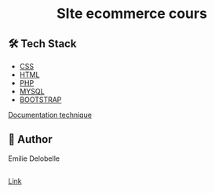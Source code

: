 
# <p align="center">SIte ecommerce cours </p>
  

## 🛠️ Tech Stack
- [CSS](https://developer.mozilla.org/fr/docs/Web/CSS)
- [HTML](https://developer.mozilla.org/fr/docs/Web/HTML)
- [PHP](https://www.php.net/)
- [MYSQL](https://www.mysql.com/fr/)
- [BOOTSTRAP](https://getbootstrap.com/)

[Documentation technique ](https://www.google.com)

## 🙇 Author
Emilie Delobelle
##
[Link](https://docs.google.com/document/d/18FF7U-kNIVHd0kMevQ6YbHDqeW8q3v0z9hsH8QK-unI/edit?usp=sharing)
        
